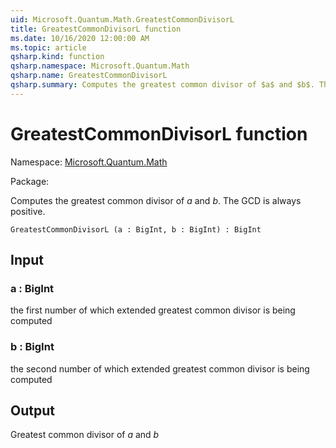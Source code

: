 ```yaml
---
uid: Microsoft.Quantum.Math.GreatestCommonDivisorL
title: GreatestCommonDivisorL function
ms.date: 10/16/2020 12:00:00 AM
ms.topic: article
qsharp.kind: function
qsharp.namespace: Microsoft.Quantum.Math
qsharp.name: GreatestCommonDivisorL
qsharp.summary: Computes the greatest common divisor of $a$ and $b$. The GCD is always positive.
---
```


# GreatestCommonDivisorL function

Namespace: [Microsoft.Quantum.Math](xref:Microsoft.Quantum.Math)

Package: [](https://nuget.org/packages/)


Computes the greatest common divisor of $a$ and $b$. The GCD is always positive.

```Q#
GreatestCommonDivisorL (a : BigInt, b : BigInt) : BigInt
```


## Input

### a : BigInt

the first number of which extended greatest common divisor is being computed


### b : BigInt

the second number of which extended greatest common divisor is being computed



## Output

Greatest common divisor of $a$ and $b$